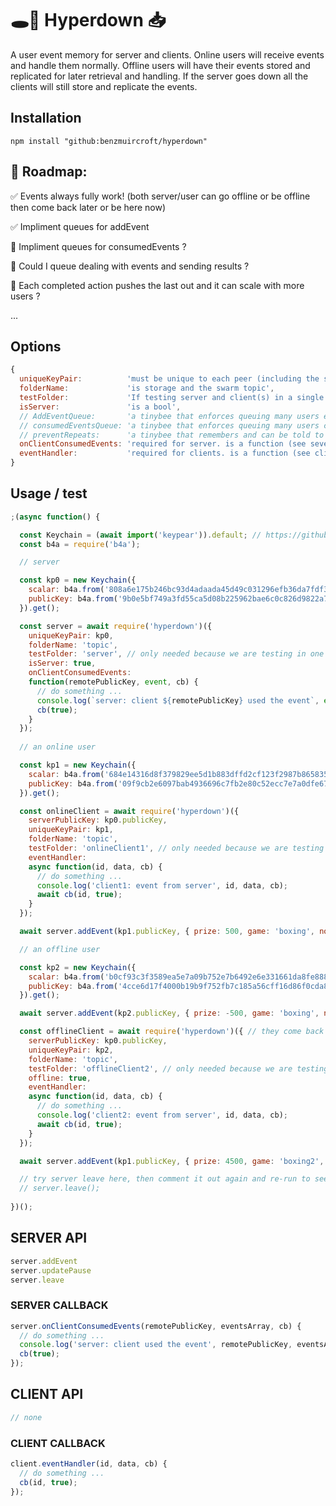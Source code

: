 # 🕳🥊 Hyperdown 📥
A user event memory for server and clients. Online users will receive events and handle them normally. Offline users will have their events stored and replicated for later retrieval and handling. If the server goes down all the clients will still store and replicate the events.

## Installation
```
npm install "github:benzmuircroft/hyperdown"
```

## 🎯 Roadmap:

✅ Events always fully work! (both server/user can go offline or be offline then come back later or be here now)

✅ Impliment queues for addEvent

🔳 Impliment queues for consumedEvents ?

🔳 Could I queue dealing with events and sending results ?

🔳 Each completed action pushes the last out and it can scale with more users ?

...

## Options
```js
{
  uniqueKeyPair:          'must be unique to each peer (including the server peer) and be able to reproduce socket.remotePublicKey',
  folderName:             'is storage and the swarm topic',
  testFolder:             'If testing server and client(s) in a single script this will move the storage to an inner folder of folderName',
  isServer:               'is a bool',
  // AddEventQueue:       'a tinybee that enforces queuing many users events and has memory so it can resume the queue ...'
  // consumedEventsQueue: 'a tinybee that enforces queuing many users consumedEvents and has memory so it can resume the queue ...'
  // preventRepeats:      'a tinybee that remembers and can be told to forget'
  onClientConsumedEvents: 'required for server. is a function (see sever example)',
  eventHandler:           'required for clients. is a function (see client example)'
}
```

## Usage / test
```js
;(async function() {

  const Keychain = (await import('keypear')).default; // https://github.com/holepunchto/keypear
  const b4a = require('b4a');

  // server

  const kp0 = new Keychain({
    scalar: b4a.from('808a6e175b246bc93d4adaada45d49c031296efb36da7fdf3c5128d3eb46fd5e', 'hex'),
    publicKey: b4a.from('9b0e5bf749a3fd55ca5d08b225962bae6c0c826d9822a79e36b1871b50da82fe', 'hex')
  }).get();

  const server = await require('hyperdown')({
    uniqueKeyPair: kp0,
    folderName: 'topic',
    testFolder: 'server', // only needed because we are testing in one script
    isServer: true,
    onClientConsumedEvents:
    function(remotePublicKey, event, cb) {
      // do something ...
      console.log(`server: client ${remotePublicKey} used the event`, event);
      cb(true);
    }
  });
  
  // an online user

  const kp1 = new Keychain({
    scalar: b4a.from('684e14316d8f379829ee5d1b883dffd2cf123f2987b8658353ae740ed8758565', 'hex'),
    publicKey: b4a.from('09f9cb2e6097bab4936696c7fb2e80c52ecc7e7a0dfe67274d93198e785c1558', 'hex')
  }).get();

  const onlineClient = await require('hyperdown')({
    serverPublicKey: kp0.publicKey,
    uniqueKeyPair: kp1,
    folderName: 'topic',
    testFolder: 'onlineClient1', // only needed because we are testing in one script
    eventHandler:
    async function(id, data, cb) {
      // do something ...
      console.log('client1: event from server', id, data, cb);
      await cb(id, true);
    }
  });

  await server.addEvent(kp1.publicKey, { prize: 500, game: 'boxing', note: 'user1 is online' }); // give a online client an event

  // an offline user

  const kp2 = new Keychain({
    scalar: b4a.from('b0cf93c3f3589ea5e7a09b752e7b6492e6e331661da8fe88854d692aec59114f', 'hex'),
    publicKey: b4a.from('4cce6d17f4000b19b9f752fb7c185a56cff16d86f0cda8673e5ab6baed9e7171', 'hex')
  }).get();

  await server.addEvent(kp2.publicKey, { prize: -500, game: 'boxing', note: 'user2 is offline' }); // give a offline client an event

  const offlineClient = await require('hyperdown')({ // they come back later ...
    serverPublicKey: kp0.publicKey,
    uniqueKeyPair: kp2,
    folderName: 'topic',
    testFolder: 'offlineClient2', // only needed because we are testing in one script
    offline: true,
    eventHandler:
    async function(id, data, cb) {
      // do something ...
      console.log('client2: event from server', id, data, cb);
      await cb(id, true);
    }
  });

  await server.addEvent(kp1.publicKey, { prize: 4500, game: 'boxing2', note: 'user1 is still online' }); // give a online client an event

  // try server leave here, then comment it out again and re-run to see the server recover events that were previously consumed by the clients
  // server.leave();
  
})();
```

## SERVER API

```js
server.addEvent
server.updatePause
server.leave
```
### SERVER CALLBACK

```js
server.onClientConsumedEvents(remotePublicKey, eventsArray, cb) {
  // do something ...
  console.log('server: client used the event', remotePublicKey, eventsArray);
  cb(true);
});
```

## CLIENT API

```js
// none
```

### CLIENT CALLBACK

```js
client.eventHandler(id, data, cb) {
  // do something ...
  cb(id, true);
});
```
